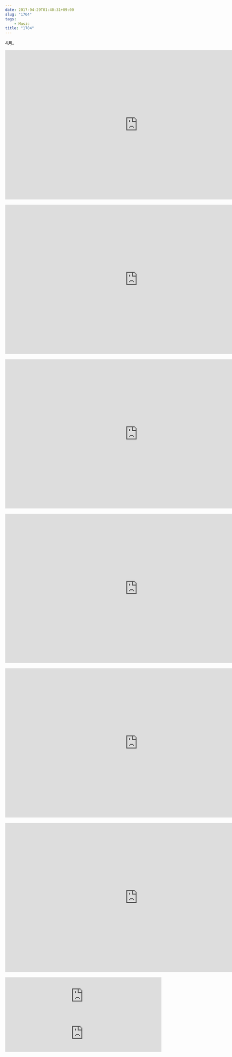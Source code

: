 ```yaml
---
date: 2017-04-29T01:40:31+09:00
slug: "1704"
tags:
    - Music
title: "1704"
---
```

4月。

<!--more-->
<div class="youtube"><iframe width="853" height="480" src="https://www.youtube.com/embed/fDOCScOT-Mo" frameborder="0" allowfullscreen></iframe></div>
<br>
<div class="youtube"><iframe width="853" height="480" src="https://www.youtube.com/embed/LmistU_Nu1M" frameborder="0" allowfullscreen></iframe></div>
<br>
<div class="youtube"><iframe width="853" height="480" src="https://www.youtube.com/embed/pLWlXtZ-SgY" frameborder="0" allowfullscreen></iframe></div>
<br>
<div class="youtube"><iframe width="853" height="480" src="https://www.youtube.com/embed/UsJXsFSs8wU" frameborder="0" allowfullscreen></iframe></div>
<br>
<div class="youtube"><iframe width="853" height="480" src="https://www.youtube.com/embed/hh07nb7P9ac" frameborder="0" allowfullscreen></iframe></div>
<br>
<div class="youtube"><iframe width="853" height="480" src="https://www.youtube.com/embed/JaOc5TBkjo4" frameborder="0" allowfullscreen></iframe></div>
<br>
<iframe style="border: 0; width: 100%; height: 120px;" src="http://bandcamp.com/EmbeddedPlayer/album=645691221/size=large/bgcol=ffffff/linkcol=0687f5/tracklist=false/artwork=small/transparent=true/" seamless><a href="http://music.businesscasual.biz/album/ok">卡拉OK♫スターダスト東風 by SAYOHIMEBOU</a></iframe>
<br>
<iframe style="border: 0; width: 100%; height: 120px;" src="https://bandcamp.com/EmbeddedPlayer/album=3052246884/size=large/bgcol=ffffff/linkcol=0687f5/tracklist=false/artwork=small/transparent=true/" seamless><a href="http://goodbyeteenage.bandcamp.com/album/-">はたちコンピ by はたちコンピ</a></iframe>
